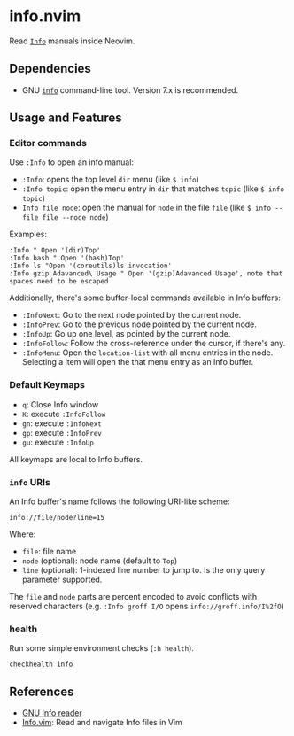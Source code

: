 # info.nvim

Read [`Info`][info] manuals inside Neovim.

## Dependencies

- GNU [`info`][info-cli] command-line tool. Version 7.x is recommended.

## Usage and Features

### Editor commands

Use `:Info` to open an info manual:

- `:Info`: opens the top level `dir` menu (like `$ info`)
- `:Info topic`: open the menu entry in `dir` that matches `topic` (like
  `$ info topic`)
- `Info file node`: open the manual for `node` in the file `file` (like
  `$ info --file file --node node`)

Examples:

```vim
:Info " Open '(dir)Top'
:Info bash " Open '(bash)Top'
:Info ls "Open '(coreutils)ls invocation'
:Info gzip Adavanced\ Usage " Open '(gzip)Adavanced Usage', note that spaces need to be escaped
```

Additionally, there's some buffer-local commands available in Info
buffers:

- `:InfoNext`: Go to the next node pointed by the current node.
- `:InfoPrev`: Go to the previous node pointed by the current node.
- `:InfoUp`: Go up one level, as pointed by the current node.
- `:InfoFollow`: Follow the cross-reference under the cursor, if there's any.
- `:InfoMenu`: Open the `location-list` with all menu entries in the node.
  Selecting a item will open the that menu entry as an Info buffer.

### Default Keymaps

- `q`: Close Info window
- `K`: execute `:InfoFollow`
- `gn`: execute `:InfoNext`
- `gp`: execute `:InfoPrev`
- `gu`: execute `:InfoUp`

All keymaps are local to Info buffers.

### `info` URIs

An Info buffer's name follows the following URI-like scheme:

```
info://file/node?line=15
```

Where:

- `file`: file name
- `node` (optional): node name (default to `Top`)
- `line` (optional): 1-indexed line number to jump to. Is the only query
  parameter supported.

The `file` and `node` parts are percent encoded to avoid conflicts with
reserved characters (e.g. `:Info groff I/O` opens `info://groff.info/I%2fO`)

### health

Run some simple environment checks (`:h health`).

```vim
checkhealth info
```

## References

- [GNU Info reader][info]
- [Info.vim][info.vim]: Read and navigate Info files in Vim

[info]: https://www.gnu.org/software/emacs/manual/html_node/info/index.html
[info-cli]: https://www.gnu.org/software/texinfo/manual/info-stnd/html_node/index.html#Top
[info.vim]: https://github.com/HiPhish/info.vim.git

